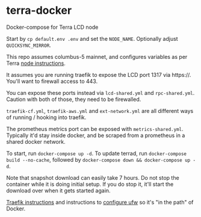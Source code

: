 # terra-docker

Docker-compose for Terra LCD node

Start by `cp default.env .env` and set the `NODE_NAME`. Optionally adjust `QUICKSYNC_MIRROR`.

This repo assumes columbus-5 mainnet, and configures variables as per Terra [node instructions](https://docs.terra.money/How-to/Run-a-full-Terra-node/).

It assumes you are running traefik to expose the LCD port 1317 via https://. You'll want to firewall access to 443.

You can expose these ports instead via `lcd-shared.yml` and `rpc-shared.yml`. Caution with both of those, they need to be firewalled.

`traefik-cf.yml`, `traefik-aws.yml` and `ext-network.yml` are all different ways of running / hooking into traefik.

The prometheus metrics port can be exposed with `metrics-shared.yml`. Typically it'd stay inside docker, and be scraped from a prometheus in a shared
docker network.

To start, run `docker-compose up -d`. To update terrad, run `docker-compose build --no-cache`, followed by
`docker-compose down && docker-compose up -d`.

Note that snapshot download can easily take 7 hours. Do not stop the container while it is doing initial setup. If you
do stop it, it'll start the download over when it gets started again.

[Traefik instructions](https://eth-docker.net/docs/Usage/ReverseProxy) and instructions to [configure ufw](https://eth-docker.net/docs/Support/Cloud) so it's "in the path" of Docker.
